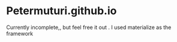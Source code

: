 # Petermuturi.github.io
Currently incomplete,, but feel free it out . I used materialize as the framework
